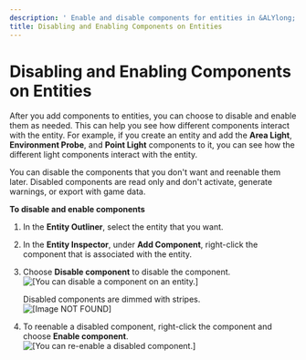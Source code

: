 ```yaml
---
description: ' Enable and disable components for entities in &ALYlong;. '
title: Disabling and Enabling Components on Entities
---
```

# Disabling and Enabling Components on Entities<a name="enabling-disabling-components"></a>

After you add components to entities, you can choose to disable and enable them as needed\. This can help you see how different components interact with the entity\. For example, if you create an entity and add the **Area Light**, **Environment Probe**, and **Point Light** components to it, you can see how the different light components interact with the entity\. 

You can disable the components that you don't want and reenable them later\. Disabled components are read only and don't activate, generate warnings, or export with game data\.

**To disable and enable components**

1. In the **Entity Outliner**, select the entity that you want\.

1. In the **Entity Inspector**, under **Add Component**, right\-click the component that is associated with the entity\.

1. Choose **Disable component** to disable the component\.  
![\[You can disable a component on an entity.\]](/images/userguide/component/component-context-menu-disabling.png)

   Disabled components are dimmed with stripes\.  
![\[Image NOT FOUND\]](/images/userguide/component/component-disabled.png)

1. To reenable a disabled component, right\-click the component and choose **Enable component**\.  
![\[You can re-enable a disabled component.\]](/images/userguide/component/component-enabled.png)